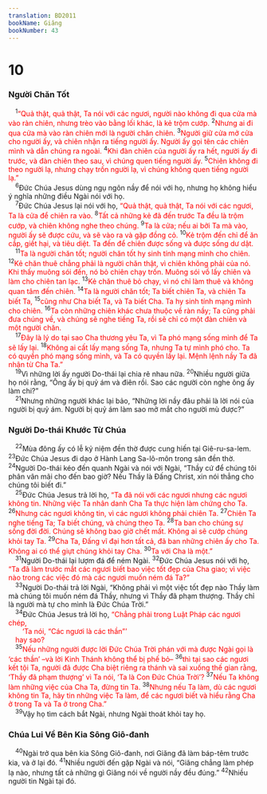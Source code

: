 ```yaml
---
translation: BD2011
bookName: Giăng 
bookNumber: 43
---
```


<div class="title"><h1>10</h1><h3>Người Chăn Tốt</h3></div>
<span class="verse gi_10_1"> <sup>1</sup><font color="red">“Quả thật, quả thật, Ta nói với các ngươi, người nào không đi qua cửa mà vào ràn chiên, nhưng trèo vào bằng lối khác, là kẻ trộm cướp. </font></span>
<span class="verse gi_10_2"><sup>2</sup><font color="red">Nhưng ai đi qua cửa mà vào ràn chiên mới là người chăn chiên. </font></span>
<span class="verse gi_10_3"><sup>3</sup><font color="red">Người giữ cửa mở cửa cho người ấy, và chiên nhận ra tiếng người ấy. Người ấy gọi tên các chiên mình và dẫn chúng ra ngoài. </font></span>
<span class="verse gi_10_4"><sup>4</sup><font color="red">Khi đàn chiên của người ấy ra hết, người ấy đi trước, và đàn chiên theo sau, vì chúng quen tiếng người ấy. </font></span>
<span class="verse gi_10_5"><sup>5</sup><font color="red">Chiên không đi theo người lạ, nhưng chạy trốn người lạ, vì chúng không quen tiếng người lạ.”</font><br/></span>
<span class="verse gi_10_6"> <sup>6</sup>Ðức Chúa Jesus dùng ngụ ngôn nầy để nói với họ, nhưng họ không hiểu ý nghĩa những điều Ngài nói với họ.<br/></span>
<span class="verse gi_10_7"> <sup>7</sup>Ðức Chúa Jesus lại nói với họ, <font color="red">“Quả thật, quả thật, Ta nói với các ngươi, Ta là cửa để chiên ra vào. </font></span>
<span class="verse gi_10_8"><sup>8</sup><font color="red">Tất cả những kẻ đã đến trước Ta đều là trộm cướp, và chiên không nghe theo chúng. </font></span>
<span class="verse gi_10_9"><sup>9</sup><font color="red">Ta là cửa; nếu ai bởi Ta mà vào, người ấy sẽ được cứu, và sẽ vào ra và gặp đồng cỏ. </font></span>
<span class="verse gi_10_10"><sup>10</sup><font color="red">Kẻ trộm đến chỉ để ăn cắp, giết hại, và tiêu diệt. Ta đến để chiên được sống và được sống dư dật.</font><br/></span>
<span class="verse gi_10_11"> <sup>11</sup><font color="red">Ta là người chăn tốt; người chăn tốt hy sinh tính mạng mình cho chiên. </font></span>
<span class="verse gi_10_12"><sup>12</sup><font color="red">Kẻ chăn thuê chẳng phải là người chăn thật, vì chiên không phải của nó. Khi thấy muông sói đến, nó bỏ chiên chạy trốn. Muông sói vồ lấy chiên và làm cho chiên tan lạc. </font></span>
<span class="verse gi_10_13"><sup>13</sup><font color="red">Kẻ chăn thuê bỏ chạy, vì nó chỉ làm thuê và không quan tâm đến chiên. </font></span>
<span class="verse gi_10_14"><sup>14</sup><font color="red">Ta là người chăn tốt; Ta biết chiên Ta, và chiên Ta biết Ta, </font></span>
<span class="verse gi_10_15"><sup>15</sup><font color="red">cũng như Cha biết Ta, và Ta biết Cha. Ta hy sinh tính mạng mình cho chiên. </font></span>
<span class="verse gi_10_16"><sup>16</sup><font color="red">Ta còn những chiên khác chưa thuộc về ràn nầy; Ta cũng phải đưa chúng về, và chúng sẽ nghe tiếng Ta, rồi sẽ chỉ có một đàn chiên và một người chăn.</font><br/></span>
<span class="verse gi_10_17"> <sup>17</sup><font color="red">Ðây là lý do tại sao Cha thương yêu Ta, vì Ta phó mạng sống mình để Ta sẽ lấy lại. </font></span>
<span class="verse gi_10_18"><sup>18</sup><font color="red">Không ai cất lấy mạng sống Ta, nhưng Ta tự mình phó cho. Ta có quyền phó mạng sống mình, và Ta có quyền lấy lại. Mệnh lệnh nầy Ta đã nhận từ Cha Ta.”</font><br/></span>
<span class="verse gi_10_19"> <sup>19</sup>Vì những lời ấy người Do-thái lại chia rẽ nhau nữa. </span>
<span class="verse gi_10_20"><sup>20</sup>Nhiều người giữa họ nói rằng, “Ông ấy bị quỷ ám và điên rồi. Sao các người còn nghe ông ấy làm chi?”<br/></span>
<span class="verse gi_10_21"> <sup>21</sup>Nhưng những người khác lại bảo, “Những lời nầy đâu phải là lời nói của người bị quỷ ám. Người bị quỷ ám làm sao mở mắt cho người mù được?”<br/></span>
<div class="title"><h3>Người Do-thái Khước Từ Chúa</h3></div>
<span class="verse gi_10_22"> <sup>22</sup>Mùa đông ấy có lễ kỷ niệm đền thờ được cung hiến tại Giê-ru-sa-lem. </span>
<span class="verse gi_10_23"><sup>23</sup>Ðức Chúa Jesus đi dạo ở Hành Lang Sa-lô-môn trong sân đền thờ. </span>
<span class="verse gi_10_24"><sup>24</sup>Người Do-thái kéo đến quanh Ngài và nói với Ngài, “Thầy cứ để chúng tôi phân vân mãi cho đến bao giờ? Nếu Thầy là Ðấng Christ, xin nói thẳng cho chúng tôi biết đi.”<br/></span>
<span class="verse gi_10_25"> <sup>25</sup>Ðức Chúa Jesus trả lời họ, <font color="red">“Ta đã nói với các ngươi nhưng các ngươi không tin. Những việc Ta nhân danh Cha Ta thực hiện làm chứng cho Ta. </font></span>
<span class="verse gi_10_26"><sup>26</sup><font color="red">Nhưng các ngươi không tin, vì các ngươi không phải chiên Ta. </font></span>
<span class="verse gi_10_27"><sup>27</sup><font color="red">Chiên Ta nghe tiếng Ta; Ta biết chúng, và chúng theo Ta. </font></span>
<span class="verse gi_10_28"><sup>28</sup><font color="red">Ta ban cho chúng sự sống đời đời. Chúng sẽ không bao giờ chết mất. Không ai sẽ cướp chúng khỏi tay Ta. </font></span>
<span class="verse gi_10_29"><sup>29</sup><font color="red">Cha Ta, Ðấng vĩ đại hơn tất cả, đã ban những chiên ấy cho Ta. Không ai có thể giựt chúng khỏi tay Cha. </font></span>
<span class="verse gi_10_30"><sup>30</sup><font color="red">Ta với Cha là một.”</font><br/></span>
<span class="verse gi_10_31"> <sup>31</sup>Người Do-thái lại lượm đá để ném Ngài. </span>
<span class="verse gi_10_32"><sup>32</sup>Ðức Chúa Jesus nói với họ, <font color="red">“Ta đã làm trước mắt các ngươi biết bao việc tốt đẹp của Cha giao; vì việc nào trong các việc đó mà các ngươi muốn ném đá Ta?”</font><br/></span>
<span class="verse gi_10_33"> <sup>33</sup>Người Do-thái trả lời Ngài, “Không phải vì một việc tốt đẹp nào Thầy làm mà chúng tôi muốn ném đá Thầy, nhưng vì Thầy đã phạm thượng. Thầy chỉ là người mà tự cho mình là Ðức Chúa Trời.”<br/></span>
<span class="verse gi_10_34"> <sup>34</sup>Ðức Chúa Jesus trả lời họ, <font color="red">“Chẳng phải trong Luật Pháp các ngươi chép,</font><br/>  <font color="red">‘Ta nói, “Các ngươi là các thần”’ </font><br/> <font color="red">hay sao? </font><br/></span>
<span class="verse gi_10_35"> <sup>35</sup><font color="red">Nếu những người được lời Ðức Chúa Trời phán với mà được Ngài gọi là ‘các thần’ –và lời Kinh Thánh không thể bị phế bỏ– </font></span>
<span class="verse gi_10_36"><sup>36</sup><font color="red">thì tại sao các ngươi kết tội Ta, người đã được Cha biệt riêng ra thánh và sai xuống thế gian rằng, ‘Thầy đã phạm thượng’ vì Ta nói, ‘Ta là Con Ðức Chúa Trời’? </font></span>
<span class="verse gi_10_37"><sup>37</sup><font color="red">Nếu Ta không làm những việc của Cha Ta, đừng tin Ta. </font></span>
<span class="verse gi_10_38"><sup>38</sup><font color="red">Nhưng nếu Ta làm, dù các ngươi không tin Ta, hãy tin những việc Ta làm, để các ngươi biết và hiểu rằng Cha ở trong Ta và Ta ở trong Cha.”</font><br/></span>
<span class="verse gi_10_39"> <sup>39</sup>Vậy họ tìm cách bắt Ngài, nhưng Ngài thoát khỏi tay họ.<br/></span>
<div class="title"><h3>Chúa Lui Về Bên Kia Sông Giô-đanh</h3></div>
<span class="verse gi_10_40"> <sup>40</sup>Ngài trở qua bên kia Sông Giô-đanh, nơi Giăng đã làm báp-têm trước kia, và ở lại đó. </span>
<span class="verse gi_10_41"><sup>41</sup>Nhiều người đến gặp Ngài và nói, “Giăng chẳng làm phép lạ nào, nhưng tất cả những gì Giăng nói về người nầy đều đúng.” </span>
<span class="verse gi_10_42"><sup>42</sup>Nhiều người tin Ngài tại đó.<br/></span>
